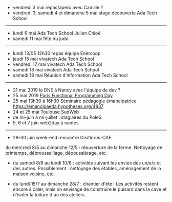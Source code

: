 - vendredi 3 mai repas/apéro avec Camille ?
- vendredi 3, samedi 4 et dimanche 5 mai stage découverte Ada Tech School
---
- lundi 6 mai Ada Tech School Julien Chloé
- samedi 11 mai fête du judo
---
- lundi 13/05 12h30 repas équipe Enercoop
- jeudi 16 mai vivatech Ada Tech School
- vendredi 17 mai vivatech Ada Tech School
- samedi 18 mai vivatech Ada Tech School
- samedi 18 mai Réunion d'information Ada Tech School
---
- 21 mai 2019 la DNE à Nancy avec l'équipe de dev ?
- 25 mai 2019 [Paris Functional Programming Day](http://fpday.org/)
- 25 mai 13h30 à 16h30 Séminaire pédagogie émancipatrice  https://emancipaeda.hypotheses.org/4937
- 24 et 25 mai Toulouse SudWeb
- de mi-juin à mi-juillet : stagiaires du PoleS
- 5, 6 et 7 juin web2day à nantes
---
- 29-30 juin week-end rencontre Oisiflorus-CAE



du mercredi 8/5 au dimanche 12/5 : réouverture de la ferme. Nettoyage
de printemps, débroussaillage, dépoussiérage, etc.

- du samedi 8/6 au lundi 10/6 : activités suivant les envies des un/e/s
et des autres. Possiblement : nettoyage des étables, aménagement de la
maison voisine, etc.

- du lundi 15/7 au dimanche 28/7 : chantier d'été ! Les activités
restent encore à caler, mais on envisage de construire le puisard dans
la cave et d'isoler la toiture d'un des ateliers. 
